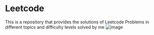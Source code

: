 # Leetcode
This is a repository that provides the solutions of Leetcode Problems in different topics and difficulty levels solved by me 
![image](https://user-images.githubusercontent.com/64951804/172935500-8513fa14-3053-404e-a0a6-4b7e834a7b73.png)
